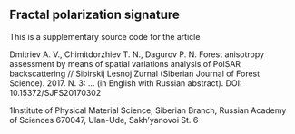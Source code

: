 ## Fractal polarization signature

This is a supplementary source code for the article

Dmitriev A. V., Chimitdorzhiev T. N., Dagurov P. N. Forest anisotropy assessment by means of spatial variations analysis of PolSAR backscattering // Sibirskij Lesnoj Zurnal (Siberian Journal of Forest Science). 2017. N. 3: … (in English with Russian abstract).
DOI: 10.15372/SJFS20170302

1Institute of Physical Material Science, Siberian Branch, Russian Academy of Sciences
670047, Ulan-Ude, Sakh’yanovoi St. 6


